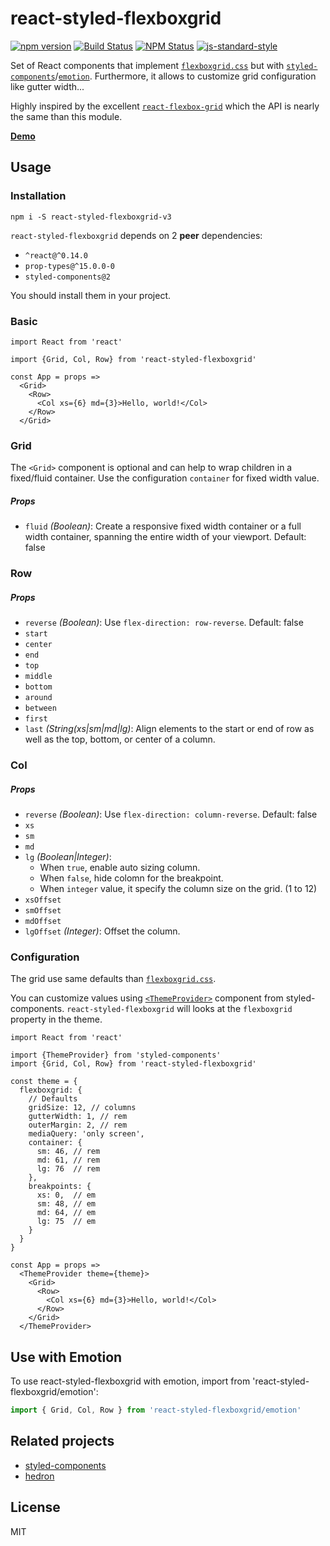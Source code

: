 # react-styled-flexboxgrid

[![npm version](https://badge.fury.io/js/react-styled-flexboxgrid.svg)](https://badge.fury.io/js/react-styled-flexboxgrid)
[![Build Status](https://travis-ci.org/LoicMahieu/react-styled-flexboxgrid.svg?branch=master)](https://travis-ci.org/LoicMahieu/react-styled-flexboxgrid)
[![NPM Status](http://img.shields.io/npm/dm/react-styled-flexboxgrid.svg?style=flat-square)](https://www.npmjs.org/package/react-styled-flexboxgrid)
[![js-standard-style](https://img.shields.io/badge/lint-standard-green.svg)](http://standardjs.com)


Set of React components that implement [`flexboxgrid.css`](https://github.com/kristoferjoseph/flexboxgrid) but with [`styled-components`](https://github.com/styled-components/styled-components)/[`emotion`](https://github.com/emotion-js/emotion). Furthermore, it allows to customize grid configuration like gutter width...

Highly inspired by the excellent [`react-flexbox-grid`](https://github.com/roylee0704/react-flexbox-grid) which the API is nearly the same than this module.

[**Demo**](https://loicmahieu.github.io/react-styled-flexboxgrid/demo/index.html)

## Usage

### Installation

```
npm i -S react-styled-flexboxgrid-v3
```

`react-styled-flexboxgrid` depends on 2 **peer** dependencies:
- `^react@^0.14.0`
- `prop-types@^15.0.0-0`
- `styled-components@2`

You should install them in your project.

### Basic

```JSX
import React from 'react'

import {Grid, Col, Row} from 'react-styled-flexboxgrid'

const App = props =>
  <Grid>
    <Row>
      <Col xs={6} md={3}>Hello, world!</Col>
    </Row>
  </Grid>
```

### Grid

The `<Grid>` component is optional and can help to wrap children in a fixed/fluid container. Use the configuration `container` for fixed width value.

##### Props

- `fluid` _(Boolean)_: Create a responsive fixed width container or a full width container, spanning the entire width of your viewport. Default: false


### Row

##### Props

- `reverse` _(Boolean)_: Use `flex-direction: row-reverse`. Default: false
- `start`
- `center`
- `end`
- `top`
- `middle`
- `bottom`
- `around`
- `between`
- `first`
- `last` _(String(xs|sm|md|lg)_: Align elements to the start or end of row as well as the top, bottom, or center of a column.


### Col

##### Props

- `reverse` _(Boolean)_: Use `flex-direction: column-reverse`. Default: false
- `xs`
- `sm`
- `md`
- `lg` _(Boolean|Integer)_:
  * When `true`, enable auto sizing column.
  * When `false`, hide colomn for the breakpoint.
  * When `integer` value, it specify the column size on the grid. (1 to 12)
- `xsOffset`
- `smOffset`
- `mdOffset`
- `lgOffset` _(Integer)_: Offset the column.


### Configuration

The grid use same defaults than [`flexboxgrid.css`](https://github.com/kristoferjoseph/flexboxgrid).

You can customize values using [`<ThemeProvider>`](https://github.com/styled-components/styled-components#theming) component from styled-components.
`react-styled-flexboxgrid` will looks at the `flexboxgrid` property in the theme.

```JSX
import React from 'react'

import {ThemeProvider} from 'styled-components'
import {Grid, Col, Row} from 'react-styled-flexboxgrid'

const theme = {
  flexboxgrid: {
    // Defaults
    gridSize: 12, // columns
    gutterWidth: 1, // rem
    outerMargin: 2, // rem
    mediaQuery: 'only screen',
    container: {
      sm: 46, // rem
      md: 61, // rem
      lg: 76  // rem
    },
    breakpoints: {
      xs: 0,  // em
      sm: 48, // em
      md: 64, // em
      lg: 75  // em
    }
  }
}

const App = props =>
  <ThemeProvider theme={theme}>
    <Grid>
      <Row>
        <Col xs={6} md={3}>Hello, world!</Col>
      </Row>
    </Grid>
  </ThemeProvider>
```

## Use with Emotion
To use react-styled-flexboxgrid with emotion, import from 'react-styled-flexboxgrid/emotion':

```jsx
import { Grid, Col, Row } from 'react-styled-flexboxgrid/emotion'
```

## Related projects

- [styled-components](https://github.com/styled-components/styled-components)
- [hedron](https://github.com/JSBros/hedron)

## License

MIT
